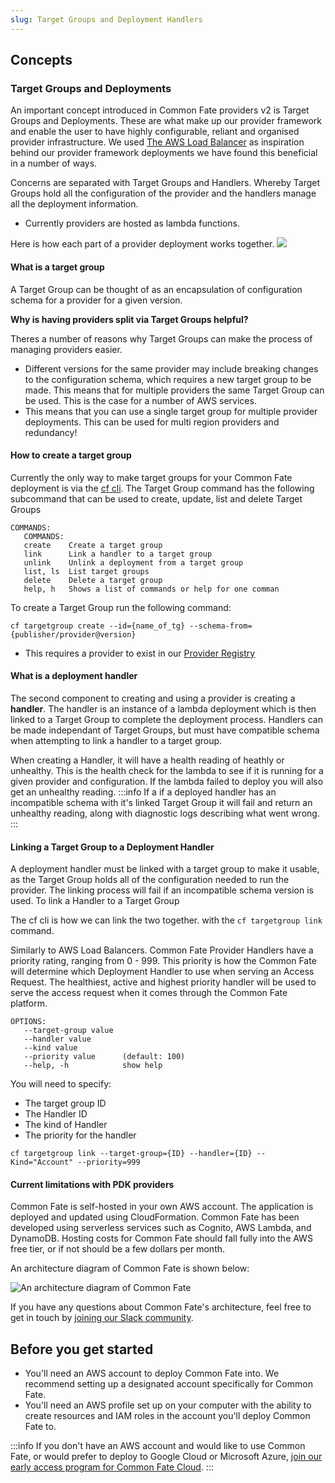 ```yaml
---
slug: Target Groups and Deployment Handlers
---
```


## Concepts

### Target Groups and Deployments
An important concept introduced in Common Fate providers v2 is Target Groups and Deployments. These are what make up our provider framework and enable the user to have highly configurable, reliant and organised provider infrastructure. 
We used [The AWS Load Balancer](https://aws.amazon.com/elasticloadbalancing/) as inspiration behind our provider framework deployments we have found this beneficial in a number of ways. 

Concerns are separated with Target Groups and Handlers. Whereby Target Groups hold all the configuration of the provider and the handlers manage all the deployment information.
- Currently providers are hosted as lambda functions.

Here is how each part of a provider deployment works together.
![](/img/targetgroups/diagram.png)

#### What is a target group
A Target Group can be thought of as an encapsulation of configuration schema for a provider for a given version. 


**Why is having providers split via Target Groups helpful?**  

Theres a number of reasons why Target Groups can make the process of managing providers easier.

- Different versions for the same provider may include breaking changes to the configuration schema, which requires a new target group to be made. This means that for multiple providers the same Target Group can be used. This is the case for a number of AWS services.
- This means that you can use a single target group for multiple provider deployments. This can be used for multi region providers and redundancy!

#### How to create a target group
Currently the only way to make target groups for your Common Fate deployment is via the [cf cli](https://github.com/common-fate/cli).
The Target Group command has the following subcommand that can be used to create, update, list and delete Target Groups

```
COMMANDS:
   COMMANDS:
   create    Create a target group
   link      Link a handler to a target group
   unlink    Unlink a deployment from a target group
   list, ls  List target groups
   delete    Delete a target group
   help, h   Shows a list of commands or help for one comman
```

To create a Target Group run the following command:
```
cf targetgroup create --id={name_of_tg} --schema-from={publisher/provider@version}
```
- This requires a provider to exist in our [Provider Registry](https://github.com/common-fate/provider-registry)


#### What is a deployment handler
The second component to creating and using a provider is creating a **handler**. The handler is an instance of a lambda deployment which is then linked to a Target Group to complete the deployment process. 
Handlers can be made independant of Target Groups, but must have compatible schema when attempting to link a handler to a target group.

When creating a Handler, it will have a health reading of heathly or unhealthy. This is the health check for the lambda to see if it is running for a given provider and configuration.
If the lambda failed to deploy you will also get an unhealthy reading. 
:::info
If a if a deployed handler has an incompatible schema with it's linked Target Group it will fail and return an unhealthy reading, along with diagnostic logs describing what went wrong. 
:::

#### Linking a Target Group to a Deployment Handler
A deployment handler must be linked with a target group to make it usable, as the Target Group holds all of the configuration needed to run the provider. The linking process will fail if an incompatible schema version is used.
To link a Handler to a Target Group 

The cf cli is how we can link the two together. with the `cf targetgroup link` command.

Similarly to AWS Load Balancers. Common Fate Provider Handlers have a priority rating, ranging from 0 - 999. This priority is how the Common Fate will determine which Deployment Handler to use when serving an Access Request.
The healthiest, active and highest priority handler will be used to serve the access request when it comes through the Common Fate platform.

```
OPTIONS:
   --target-group value  
   --handler value       
   --kind value          
   --priority value      (default: 100)
   --help, -h            show help
```
You will need to specify:
- The target group ID
- The Handler ID
- The kind of Handler
- The priority for the handler

```
cf targetgroup link --target-group={ID} --handler={ID} --Kind="Account" --priority=999
```

#### Current limitations with PDK providers


Common Fate is self-hosted in your own AWS account. The application is deployed and updated using CloudFormation. Common Fate has been developed using serverless services such as Cognito, AWS Lambda, and DynamoDB. Hosting costs for Common Fate should fall fully into the AWS free tier, or if not should be a few dollars per month.

An architecture diagram of Common Fate is shown below:

![An architecture diagram of Common Fate](/img/common-fate-getting-started/architecture.png)

If you have any questions about Common Fate's architecture, feel free to get in touch by [joining our Slack community](https://join.slack.com/t/commonfatecommunity/shared_invite/zt-q4m96ypu-_gYlRWD3k5rIsaSsqP7QMg).

## Before you get started

- You'll need an AWS account to deploy Common Fate into. We recommend setting up a designated account specifically for Common Fate.
- You'll need an AWS profile set up on your computer with the ability to create resources and IAM roles in the account you'll deploy Common Fate to.

:::info
If you don't have an AWS account and would like to use Common Fate, or would prefer to deploy to Google Cloud or Microsoft Azure, [join our early access program for Common Fate Cloud](https://commonfate.io/early-access).
:::
